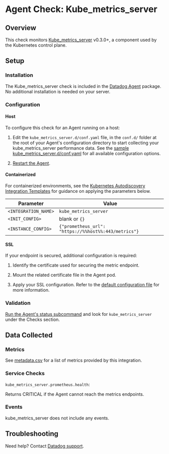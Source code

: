 # Agent Check: Kube_metrics_server

## Overview

This check monitors [Kube_metrics_server][1] v0.3.0+, a component used by the Kubernetes control plane.

## Setup

### Installation

The Kube_metrics_server check is included in the [Datadog Agent][2] package. No additional installation is needed on your server.

### Configuration

<!-- xxx tabs xxx -->
<!-- xxx tab "Host" xxx -->

#### Host

To configure this check for an Agent running on a host:

1. Edit the `kube_metrics_server.d/conf.yaml` file, in the `conf.d/` folder at the root of your Agent's configuration directory to start collecting your kube_metrics_server performance data. See the [sample kube_metrics_server.d/conf.yaml][2] for all available configuration options.

2. [Restart the Agent][3].

<!-- xxz tab xxx -->
<!-- xxx tab "Containerized" xxx -->

#### Containerized

For containerized environments, see the [Kubernetes Autodiscovery Integration Templates][4] for guidance on applying the parameters below.

| Parameter            | Value                                                |
| -------------------- | ---------------------------------------------------- |
| `<INTEGRATION_NAME>` | `kube_metrics_server `                                         |
| `<INIT_CONFIG>`      | blank or `{}`                                        |
| `<INSTANCE_CONFIG>`  | `{"prometheus_url": "https://%%host%%:443/metrics"}` |

<!-- xxz tab xxx -->
<!-- xxz tabs xxx -->

#### SSL

If your endpoint is secured, additional configuration is required:

1. Identify the certificate used for securing the metric endpoint.

2. Mount the related certificate file in the Agent pod.

3. Apply your SSL configuration. Refer to the [default configuration file][5] for more information.

### Validation

[Run the Agent's status subcommand][6] and look for `kube_metrics_server` under the Checks section.

## Data Collected

### Metrics

See [metadata.csv][7] for a list of metrics provided by this integration.

### Service Checks

`kube_metrics_server.prometheus.health`:

Returns CRITICAL if the Agent cannot reach the metrics endpoints.

### Events

kube_metrics_server does not include any events.

## Troubleshooting

Need help? Contact [Datadog support][8].

[1]: https://github.com/kubernetes-incubator/metrics-server
[2]: https://github.com/DataDog/integrations-core/blob/master/kube_metrics_server/datadog_checks/kube_metrics_server/data/conf.yaml.example
[3]: https://docs.datadoghq.com/agent/guide/agent-commands/#restart-the-agent
[4]: https://docs.datadoghq.com/agent/kubernetes/integrations/
[5]: https://github.com/DataDog/integrations-core/blob/master/openmetrics/datadog_checks/openmetrics/data/conf.yaml.example
[6]: https://docs.datadoghq.com/agent/guide/agent-commands/#agent-status-and-information
[7]: https://github.com/DataDog/integrations-core/blob/master/kube_metrics_server/metadata.csv
[8]: https://docs.datadoghq.com/help/
